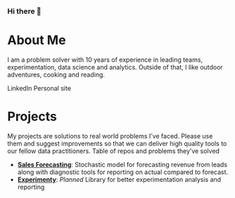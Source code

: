 ### Hi there 👋

# About Me
I am a problem solver with 10 years of experience in leading teams, experimentation, data science and analytics. Outside of that, I like outdoor adventures, cooking and reading.

LinkedIn
Personal site

# Projects
My projects are solutions to real world problems I’ve faced. Please use them and suggest improvements so that we can deliver high quality tools to our fellow data practitioners.
Table of repos and problems they’ve solved

- **[Sales Forecasting](https://github.com/tylerfach/stochastic-sales-forecast)**: Stochastic model for forecasting revenue from leads along with diagnostic tools for reporting on actual compared to forecast.
- **[Experimenty]()**: *Planned* Library for better experimentation analysis and reporting

<!--
**tylerfach/tylerfach** is a ✨ _special_ ✨ repository because its `README.md` (this file) appears on your GitHub profile.

Here are some ideas to get you started:

- 🔭 I’m currently working on ...
- 🌱 I’m currently learning ...
- 👯 I’m looking to collaborate on ...
- 🤔 I’m looking for help with ...
- 💬 Ask me about ...
- 📫 How to reach me: ...
- 😄 Pronouns: ...
- ⚡ Fun fact: ...
-->
